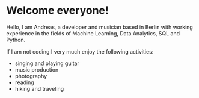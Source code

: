 # Welcome everyone! 

Hello, I am Andreas, a developer and musician based in Berlin with working experience in the fields of Machine Learning, Data Analytics, SQL and Python.

If I am not coding I very much enjoy the following activities:

- singing and playing guitar
- music production
- photography
- reading
- hiking and traveling
